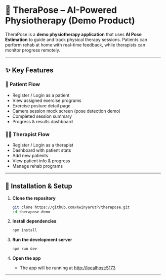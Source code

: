 # 🧘 TheraPose – AI-Powered Physiotherapy (Demo Product)

TheraPose is a **demo physiotherapy application** that uses **AI Pose Estimation** to guide and track physical therapy sessions. Patients can perform rehab at home with real-time feedback, while therapists can monitor progress remotely.

---

## ✨ Key Features

### 👤 Patient Flow

* Register / Login as a patient
* View assigned exercise programs
* Exercise posture detail page
* Camera session mock screen (pose detection demo)
* Completed session summary
* Progress & results dashboard

### 👩‍⚕️ Therapist Flow

* Register / Login as a therapist
* Dashboard with patient stats
* Add new patients
* View patient info & progress
* Manage rehab programs

---

## 🔧 Installation & Setup

1. **Clone the repository**

   ```bash
   git clone https://github.com/KwinyarutP/therapose.git
   cd therapose-demo
   ```

2. **Install dependencies**

   ```bash
   npm install
   ```

3. **Run the development server**

   ```bash
   npm run dev
   ```

4. **Open the app**

   * The app will be running at [http://localhost:5173](http://localhost:5173)

---